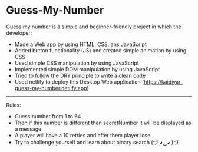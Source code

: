 # Guess-My-Number

Guess my number is a simple and beginner-friendly project in which the developer:
- Made a Web app by using HTML, CSS, ans JavaScript
- Added button functionality (JS) and created simple animation by using CSS
- Used simple CSS manipulation by using JavaScript
- Implemented simple DOM manipulation by using JavaScript
- Tried to follow the DRY principle to write a clean code
- Used netlify to deploy this Desktop Web application (https://kaidiyar-guess-my-number.netlify.app)

---

Rules:
- Guess number from 1 to 64
- Then if this number is different than secretNumber it will be displayed as a message
- A player will have a 10 retries and after them player lose
- Try to challenge yourself and learn about binary search (づ ◕‿◕ )づ

